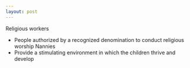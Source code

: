 ```yaml
---
layout: post
---
```





Religious workers
  *  People authorized by a recognized denomination to conduct religious worship
Nannies
  *  Provide a stimulating environment in which the children thrive and develop



